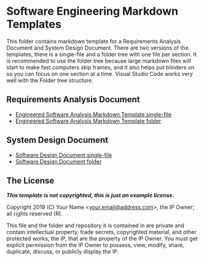 # Software Engineering Markdown Templates

This folder contains markdown template for a Requirements Analysis Document and System Design Document. There are two versions of the templates, there is a single-file and a folder tree with one file per section. It is recommended to use the folder tree because large markdown files will start to make fast computers skip frames, and it also helps put blinders on so you can focus on one section at a time. Visual Studio Code works very well with the Folder tree structure.

## Requirements Analysis Document

* [Engineered Software Analysis Markdown Template single-file](./requirements_analysis_document.md)
* [Engineered Software Analysis Markdown Template folder](./rad/readme.md)

## System Design Document

* [Software Design Document single-file](./software_design_document.md)
* [Software Design Document folder](./sdd/readme.md)

## The License

***This template is not copyrighted, this is just an example license.***

Copyright 2019 (C) Your Name <<your.email@address.com>>, the IP Owner; all rights reserved (R).

This file and the folder and repository it is contained in are private and contain intellectual property, trade secrets, copyrighted material, and other protected works, the IP, that are the property of the IP Owner. You must get explicit permission from the IP Owner to possess, view, modify, share, duplicate, discuss, or publicly display the IP.
